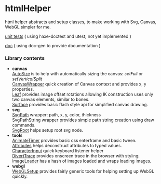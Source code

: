 # htmlHelper
html helper abstracts and setup classes, to make working with Svg, Canvas, WebGL simpler for me.

[unit tests](https://nanjizal.github.io/htmlHelper/htmlHelperTest.html) ( using haxe-doctest and utest, not yet implemented )

[doc](https://nanjizal.github.io/htmlHelper/pages/) ( using doc-gen to provide documentation )

### Library contents

  - **canvas**   
      [AutoSize](https://nanjizal.github.io/htmlHelper/pages/htmlHelper/canvas/AutoSize.html) is to help with automatically sizing the canvas: *setFull* or *setVerticalSplit*  
      [CanvasWrapper](https://nanjizal.github.io/htmlHelper/pages/htmlHelper/canvas/CanvasWrapper.html) quick creation of Canvas context and provides x, y properties.  
      [Leaf](https://nanjizal.github.io/htmlHelper/pages/htmlHelper/canvas/Leaf.html) provides image offset rotations allowing IK construction uses only two canvas elements, similar to bones.  
      [Surface](https://nanjizal.github.io/htmlHelper/pages/htmlHelper/canvas/Surface.html) provides basic flash style api for simplified canvas drawing.   
  - **svg**  
      [SvgPath](https://nanjizal.github.io/htmlHelper/pages/htmlHelper/svg/SvgPath.html) wrapper: path, x, y, color, thickness  
      [SvgPathString](https://nanjizal.github.io/htmlHelper/pages/htmlHelper/svg/SvgPathString.html) wrapper provides simple path string creation using draw commands.  
      [SvgRoot](https://nanjizal.github.io/htmlHelper/pages/htmlHelper/svg/SvgRoot.html) helps setup root svg node.  
  - **tools**  
      [AnimateTimer](https://nanjizal.github.io/htmlHelper/pages/htmlHelper/tools/AnimateTimer.html) provides basic css enterframe and basic tween.  
      [Attributes](https://nanjizal.github.io/htmlHelper/pages/htmlHelper/tools/Attributes.html) helps deconstruct attributes to typed values.  
      [CharacterInput](https://nanjizal.github.io/htmlHelper/pages/htmlHelper/tools/CharacterInput.html) quick keyboard listener helper  
      [DivertTrace](https://nanjizal.github.io/htmlHelper/pages/htmlHelper/tools/DivertTrace.html) provides onscreen trace in the browser with styling.  
      [ImageLoader](https://nanjizal.github.io/htmlHelper/pages/htmlHelper/tools/ImageLoader.html) has a hash of images loaded and wraps loading images.
  - **webgl**  
      [WebGLSetup](https://nanjizal.github.io/htmlHelper/pages/htmlHelper/webgl/WebGLSetup.html) provides fairly generic tools for helping setting up WebGL quickly.
      
